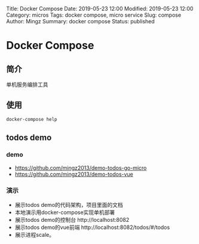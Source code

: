 Title: Docker Compose
Date: 2019-05-23 12:00
Modified: 2019-05-23 12:00
Category: micros
Tags: docker compose, micro service
Slug: compose
Author: Mingz
Summary: docker compose
Status: published


# Docker Compose


## 简介

单机服务编排工具



## 使用

`docker-compose help`



## todos demo


### demo

- https://github.com/mingz2013/demo-todos-go-micro
- https://github.com/mingz2013/demo-todos-vue


### 演示

- 展示todos demo的代码架构，项目里面的文档
- 本地演示用docker-compose实现单机部署
- 展示todos demo的控制台 http://localhost:8082
- 展示todos demo的vue前端 http://localhost:8082/todos/#/todos
- 展示进程scale。

